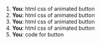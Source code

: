 1. **You**: html css of animated button 
2. **You**: html css of animated button 
3. **You**: html css of animated button 
4. **You**: html css of animated button 
5. **You**: code for button